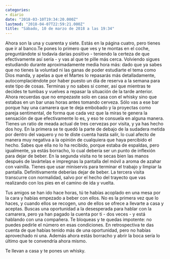 ```yaml
---
categories:
- diario
date: "2018-03-10T19:34:20.000Z"
lastmod: "2018-04-07T22:59:21.000Z"
title: "Sábado, 10 de marzo de 2018 a las 19:34"
---
```


Ahora son la una y cuarenta y siete. Estás en la página cuatro, pero tienes que ir al banco.Te pones lo primero que ves y te montas en el coche, preguntándote si todavía darías positivo - teniendo la certeza de que efectivamente así sería - y vas al que te pille más cerca. Volviendo sigues estudiando durante aproximadamente media hora más: dado que ya sabes que no tienes la voluntad ni las ganas de poder estudiarte el tema como Dios manda, y apelas a que el Martes lo repasarás más detalladamente, autocomplaciéndote por haber puesto un día de reserva a la semana para este tipo de cosas. Terminas y no sabes si comer, así que mientras te decides te tumbas y vuelves a repasar la situación de la tarde anterior. Ahora recuerdas que no empezaste solo en casa con el whisky sino que estabas en un bar unas horas antes tomando cerveza. Sólo vas a ese bar porque hay una camarera que te deja embobado y la proyectas como pareja sentimental, de forma que cada vez que la miras te genera la sensación de que efectivamente lo es, y eso te consuela en alguna manera. Tienes un ratio de meada actual de tres cervezas por visita, y ya has hecho dos hoy. En la primera se te quedó la parte de debajo de la sudadera metida por dentro del vaquero y no te diste cuenta hasta salir, lo cual afecto de manera muy negativa a la opinión de cualquiera que haya percibido el hecho. Sabes que ella no lo ha recibido, porque estaba de espaldas, pero igualmente, ya estás borracho, lo cual debería ser un punto de inflexión para dejar de beber. En la segunda visita no te secas bien las manos después de lavártelas e impregnas la pantalla del móvil a aroma de azahar con vainilla. Tienes que usar miniservis para terminar el trabajo y limpiar la pantalla. Definitivamente deberías dejar de beber. La tercera visita transcurre con normalidad, salvo por el hecho del trayecto que vas realizando con los pies en el camino de ida y vuelta. 


Tus amigos se han ido hace horas, tú te habías acoplado en una mesa por la cara y habías empezado a beber con ellos. No es la primera vez que lo haces,  y cuando ellos se recogen, uno de ellos se ofrece a llevarte a casa y aceptas. Buscas una oportunidad a la desesperada para hablar con la camarera, pero ya han pagado la cuenta por ti - dos veces - y está hablando con una compañera. Te bloqueas y te quedas impotente: no puedes pedirle el número en esas condiciones. En retrospectiva te das cuenta de que habías tenido más de una oportunidad, pero no habías aprovechado ni una. Además ahora estás borracho y abrir la boca sería lo último que te convendría ahora mismo.

Te llevan a casa y te pones un whisky.